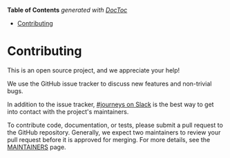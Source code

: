 <!-- START doctoc generated TOC please keep comment here to allow auto update -->
<!-- DON'T EDIT THIS SECTION, INSTEAD RE-RUN doctoc TO UPDATE -->
**Table of Contents**  *generated with [DocToc](https://github.com/thlorenz/doctoc)*

- [Contributing](#contributing)

<!-- END doctoc generated TOC please keep comment here to allow auto update -->

# Contributing

This is an open source project, and we appreciate your help!

We use the GitHub issue tracker to discuss new features and non-trivial bugs.

In addition to the issue tracker, [#journeys on
Slack](https://dwopen.slack.com) is the best way to get into contact with the
project's maintainers.

To contribute code, documentation, or tests, please submit a pull request to
the GitHub repository. Generally, we expect two maintainers to review your pull
request before it is approved for merging. For more details, see the
[MAINTAINERS](MAINTAINERS.md) page.
